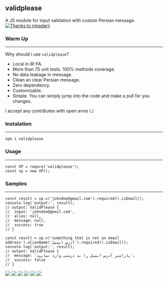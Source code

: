 validplease
------------
A JS module for input validation with custom Persian message.
[![Thanks to rimadarji](https://cdn.dribbble.com/users/2129809/screenshots/4788950/validate1.png "Thanks to rimadarji")](https://dribbble.com/rimadarji "Thanks to rimadarji")



### Warm Up
------------
Why should i use `validplease`?
 - Local in IR-FA.
 - More than 75 unit tests. 100% methods coverage.
 - No data leakage in message.
 - Clean an clear Persian message.
 - Zero dependency.
 - Customizable.
 - Simple. You can simply jump into the code and make a pull for you changes.

I accept any contributes with open arms \\./

### Instalation
------------
 ```
npm i validplease
 ```

### Usage
------------
 ```
 const VP = requre('validplease');
 const vp = new VP();
 ```

 ### Samples
------------
 ```
const result = vp.v('johndoe@gmail.com').required().isEmail();
console.log('output:', result);
// output: ValidPlease {
//  input: 'johndoe@gmail.com',
//  alias: null,
//  message: null,
//  success: true
// }
 ```

  ```
const result = vp.v('something that is not an email address').aliasName('آدرس ایمیل').required().isEmail();
console.log('output:', result);
// output: ValidPlease {
//  message: 'پارامتر آدرس ایمیل را به درستی وارد نمایید',
//  success: false
// }
 ```




![](https://img.shields.io/github/stars/pandao/editor.md.svg) ![](https://img.shields.io/github/forks/pandao/editor.md.svg) ![](https://img.shields.io/github/tag/pandao/editor.md.svg) ![](https://img.shields.io/github/release/pandao/editor.md.svg) ![](https://img.shields.io/github/issues/pandao/editor.md.svg) ![](https://img.shields.io/bower/v/editor.md.svg)